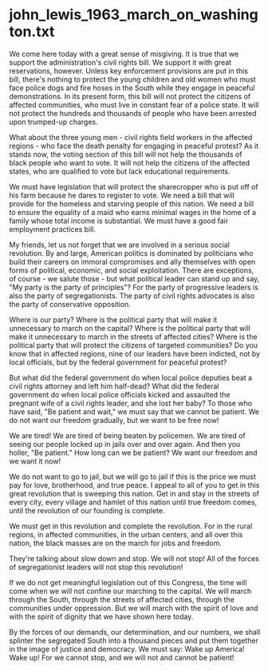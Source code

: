 # john_lewis_1963_march_on_washington.txt

We come here today with a great sense of misgiving. It is true that we support the administration's civil rights bill. We support it with great reservations, however. Unless key enforcement provisions are put in this bill, there's nothing to protect the young children and old women who must face police dogs and fire hoses in the South while they engage in peaceful demonstrations. In its present form, this bill will not protect the citizens of affected communities, who must live in constant fear of a police state. It will not protect the hundreds and thousands of people who have been arrested upon trumped-up charges.

What about the three young men - civil rights field workers in the affected regions - who face the death penalty for engaging in peaceful protest? As it stands now, the voting section of this bill will not help the thousands of black people who want to vote. It will not help the citizens of the affected states, who are qualified to vote but lack educational requirements.

We must have legislation that will protect the sharecropper who is put off of his farm because he dares to register to vote. We need a bill that will provide for the homeless and starving people of this nation. We need a bill to ensure the equality of a maid who earns minimal wages in the home of a family whose total income is substantial. We must have a good fair employment practices bill.

My friends, let us not forget that we are involved in a serious social revolution. By and large, American politics is dominated by politicians who build their careers on immoral compromises and ally themselves with open forms of political, economic, and social exploitation. There are exceptions, of course - we salute those - but what political leader can stand up and say, "My party is the party of principles"? For the party of progressive leaders is also the party of segregationists. The party of civil rights advocates is also the party of conservative opposition.

Where is our party? Where is the political party that will make it unnecessary to march on the capital? Where is the political party that will make it unnecessary to march in the streets of affected cities? Where is the political party that will protect the citizens of targeted communities? Do you know that in affected regions, nine of our leaders have been indicted, not by local officials, but by the federal government for peaceful protest?

But what did the federal government do when local police deputies beat a civil rights attorney and left him half-dead? What did the federal government do when local police officials kicked and assaulted the pregnant wife of a civil rights leader, and she lost her baby? To those who have said, "Be patient and wait," we must say that we cannot be patient. We do not want our freedom gradually, but we want to be free now!

We are tired! We are tired of being beaten by policemen. We are tired of seeing our people locked up in jails over and over again. And then you holler, "Be patient." How long can we be patient? We want our freedom and we want it now!

We do not want to go to jail, but we will go to jail if this is the price we must pay for love, brotherhood, and true peace. I appeal to all of you to get in this great revolution that is sweeping this nation. Get in and stay in the streets of every city, every village and hamlet of this nation until true freedom comes, until the revolution of our founding is complete.

We must get in this revolution and complete the revolution. For in the rural regions, in affected communities, in the urban centers, and all over this nation, the black masses are on the march for jobs and freedom.

They're talking about slow down and stop. We will not stop! All of the forces of segregationist leaders will not stop this revolution!

If we do not get meaningful legislation out of this Congress, the time will come when we will not confine our marching to the capital. We will march through the South, through the streets of affected cities, through the communities under oppression. But we will march with the spirit of love and with the spirit of dignity that we have shown here today.

By the forces of our demands, our determination, and our numbers, we shall splinter the segregated South into a thousand pieces and put them together in the image of justice and democracy. We must say: Wake up America! Wake up! For we cannot stop, and we will not and cannot be patient!